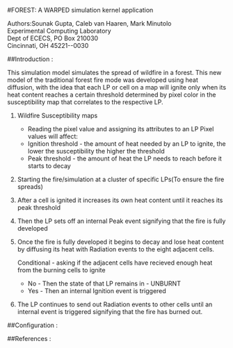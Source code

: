 #FOREST: A WARPED simulation kernel application

Authors:Sounak Gupta, Caleb van Haaren, Mark Minutolo <br>
Experimental Computing Laboratory <br>
Dept of ECECS, PO Box 210030 <br>
Cincinnati, OH  45221--0030 <br>

##Introduction :

This simulation model simulates the spread of wildfire in a forest. This new model of the traditional
forest fire mode was developed using heat diffusion, with the idea that each LP or cell on a 
map will ignite only when its heat content reaches a certain threshold determined by pixel color in 
the susceptibility map that correlates to the respective LP.

1. Wildfire Susceptibility maps
    - Reading the pixel value and assigning its attributes to an LP
    Pixel values will affect:
    + Ignition threshold -  the amount of heat needed by an LP to ignite, the lower the 
      susceptibility the higher the threshold
    + Peak threshold - the amount of heat the LP needs to reach before it starts to decay

2. Starting the fire/simulation at a cluster of specific LPs(To ensure the fire spreads)
3. After a cell is ignited it increases its own heat content until it reaches its peak threshold
4. Then the LP sets off an internal Peak event signifying that the fire is fully developed
5. Once the fire is fully developed it begins to decay and lose heat content by diffusing its heat
   with Radiation events to the eight adjacent cells.

   Conditional - asking if the adjacent cells have recieved enough heat from the burning cells 
   to ignite
    + No - Then the state of that LP remains in - UNBURNT
    + Yes - Then an internal Ignition event is triggered

6. The LP continues to send out Radiation events to other cells until an internal event is
triggered signifying that the fire has burned out.


##Configuration :

##References :

